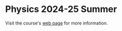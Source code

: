 # Physics 2024-25 Summer

Visit the course's [web page](https://github.com/dchorazkiewicz/Mathematics_Physics_Lectures) for more information.